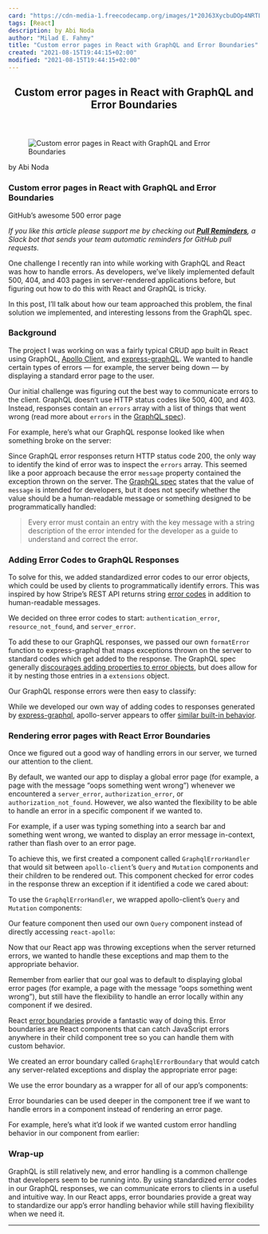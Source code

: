 ```yaml
---
card: "https://cdn-media-1.freecodecamp.org/images/1*20J63XycbuDOp4NRTLKeMQ.jpeg"
tags: [React]
description: by Abi Noda
author: "Milad E. Fahmy"
title: "Custom error pages in React with GraphQL and Error Boundaries"
created: "2021-08-15T19:44:15+02:00"
modified: "2021-08-15T19:44:15+02:00"
---
```

<div class="site-wrapper">
<main id="site-main" class="site-main outer">
<div class="inner">
<article class="post-full post tag-react tag-javascript tag-tech tag-graphql tag-programming ">
<header class="post-full-header">
<h1 class="post-full-title">Custom error pages in React with GraphQL and Error Boundaries</h1>
</header>
<figure class="post-full-image">
<picture>
<source media="(max-width: 700px)" sizes="1px" srcset="data:image/gif;base64,R0lGODlhAQABAIAAAAAAAP///yH5BAEAAAAALAAAAAABAAEAAAIBRAA7 1w">
<source media="(min-width: 701px)" sizes="(max-width: 800px) 400px,
(max-width: 1170px) 700px,
1400px" srcset="https://cdn-media-1.freecodecamp.org/images/1*20J63XycbuDOp4NRTLKeMQ.jpeg 300w,
https://cdn-media-1.freecodecamp.org/images/1*20J63XycbuDOp4NRTLKeMQ.jpeg 600w,
https://cdn-media-1.freecodecamp.org/images/1*20J63XycbuDOp4NRTLKeMQ.jpeg 1000w,
https://cdn-media-1.freecodecamp.org/images/1*20J63XycbuDOp4NRTLKeMQ.jpeg 2000w">
<img onerror="this.style.display='none'" src="https://cdn-media-1.freecodecamp.org/images/1*20J63XycbuDOp4NRTLKeMQ.jpeg" alt="Custom error pages in React with GraphQL and Error Boundaries">
</picture>
</figure>
<section class="post-full-content">
<div class="post-content medium-migrated-article">
<p>by Abi Noda</p>
<h1 id="custom-error-pages-in-react-with-graphql-and-error-boundaries">Custom error pages in React with GraphQL and Error Boundaries</h1>
<figcaption>GitHub’s awesome 500 error page</figcaption>
</figure>
<p><em>If you like this article please support me by checking out <a href="https://pullreminders.com/?utm_source=medium&amp;utm_medium=react-errors" rel="noopener"><strong>Pull Reminders</strong></a>, a Slack bot that sends your team automatic reminders for GitHub pull requests.</em></p>
<p>One challenge I recently ran into while working with GraphQL and React was how to handle errors. As developers, we’ve likely implemented default 500, 404, and 403 pages in server-rendered applications before, but figuring out how to do this with React and GraphQL is tricky.</p>
<p>In this post, I’ll talk about how our team approached this problem, the final solution we implemented, and interesting lessons from the GraphQL spec.</p>
<h3 id="background">Background</h3>
<p>The project I was working on was a fairly typical CRUD app built in React using GraphQL, <a href="https://www.apollographql.com/docs/react/" rel="noopener">Apollo Client</a>, and <a href="https://github.com/graphql/express-graphql" rel="noopener">express-graphQL</a>. We wanted to handle certain types of errors — for example, the server being down — by displaying a standard error page to the user.</p>
<p>Our initial challenge was figuring out the best way to communicate errors to the client. GraphQL doesn’t use HTTP status codes like 500, 400, and 403. Instead, responses contain an <code>errors</code> array with a list of things that went wrong (read more about <code>errors</code> in the <a href="http://facebook.github.io/graphql/June2018/#sec-Response-Format" rel="noopener">GraphQL spec</a>).</p>
<p>For example, here’s what our GraphQL response looked like when something broke on the server:</p>
<p>Since GraphQL error responses return HTTP status code 200, the only way to identify the kind of error was to inspect the <code>errors</code> array. This seemed like a poor approach because the error <code>message</code> property contained the exception thrown on the server. The <a href="http://facebook.github.io/graphql/June2018/#sec-Errors" rel="noopener">GraphQL spec</a> states that the value of <code>message</code> is intended for developers, but it does not specify whether the value should be a human-readable message or something designed to be programmatically handled:</p>
<blockquote>Every error must contain an entry with the key message with a string description of the error intended for the developer as a guide to understand and correct the error.</blockquote>
<h3 id="adding-error-codes-to-graphql-responses">Adding Error Codes to GraphQL Responses</h3>
<p>To solve for this, we added standardized error codes to our error objects, which could be used by clients to programmatically identify errors. This was inspired by how Stripe’s REST API returns string <a href="https://stripe.com/docs/error-codes" rel="noopener">error codes</a> in addition to human-readable messages.</p>
<p>We decided on three error codes to start: <code>authentication_error</code>, <code>resource_not_found</code>, and <code>server_error</code>.</p>
<p>To add these to our GraphQL responses, we passed our own <code>formatError</code> function to express-graphql that maps exceptions thrown on the server to standard codes which get added to the response. The GraphQL spec generally <a href="http://facebook.github.io/graphql/June2018/#example-fce18" rel="noopener">discourages adding properties to error objects</a>, but does allow for it by nesting those entries in a <code>extensions</code> object.</p>
<p>Our GraphQL response errors were then easy to classify:</p>
<p>While we developed our own way of adding codes to responses generated by <a href="https://github.com/graphql/express-graphql" rel="noopener">express-graphql</a>, apollo-server appears to offer <a href="https://www.apollographql.com/docs/apollo-server/v2/features/errors.html#Codes" rel="noopener">similar built-in behavior</a>.</p>
<h3 id="rendering-error-pages-with-react-error-boundaries">Rendering error pages with React Error Boundaries</h3>
<p>Once we figured out a good way of handling errors in our server, we turned our attention to the client.</p>
<p>By default, we wanted our app to display a global error page (for example, a page with the message “oops something went wrong”) whenever we encountered a <code>server_error</code>, <code>authorization_error</code>, or <code>authorization_not_found</code>. However, we also wanted the flexibility to be able to handle an error in a specific component if we wanted to.</p>
<p>For example, if a user was typing something into a search bar and something went wrong, we wanted to display an error message in-context, rather than flash over to an error page.</p>
<p>To achieve this, we first created a component called <code>GraphqlErrorHandler</code> that would sit between <code>apollo-client</code>’s <code>Query</code> and <code>Mutation</code> components and their children to be rendered out. This component checked for error codes in the response threw an exception if it identified a code we cared about:</p>
<p>To use the <code>GraphqlErrorHandler</code>, we wrapped apollo-client’s <code>Query</code> and <code>Mutation</code> components:</p>
<p>Our feature component then used our own <code>Query</code> component instead of directly accessing <code>react-apollo</code>:</p>
<p>Now that our React app was throwing exceptions when the server returned errors, we wanted to handle these exceptions and map them to the appropriate behavior.</p>
<p>Remember from earlier that our goal was to default to displaying global error pages (for example, a page with the message “oops something went wrong”), but still have the flexibility to handle an error locally within any component if we desired.</p>
<p>React <a href="https://reactjs.org/docs/error-boundaries.html" rel="noopener">error boundaries</a> provide a fantastic way of doing this. Error boundaries are React components that can catch JavaScript errors anywhere in their child component tree so you can handle them with custom behavior.</p>
<p>We created an error boundary called <code>GraphqlErrorBoundary</code> that would catch any server-related exceptions and display the appropriate error page:</p>
<p>We use the error boundary as a wrapper for all of our app’s components:</p>
<p>Error boundaries can be used deeper in the component tree if we want to handle errors in a component instead of rendering an error page.</p>
<p>For example, here’s what it’d look if we wanted custom error handling behavior in our component from earlier:</p>
<h3 id="wrap-up">Wrap-up</h3>
<p>GraphQL is still relatively new, and error handling is a common challenge that developers seem to be running into. By using standardized error codes in our GraphQL responses, we can communicate errors to clients in a useful and intuitive way. In our React apps, error boundaries provide a great way to standardize our app’s error handling behavior while still having flexibility when we need it.</p>
</div>
<hr>
</section>
</article>
</div>
</main>
</div>
<!-- Google Tag Manager (noscript) -->
<!-- End Google Tag Manager (noscript) -->

